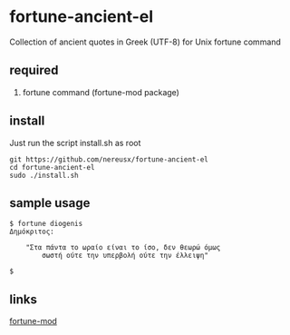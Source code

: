 # fortune-ancient-el
Collection of ancient quotes in Greek (UTF-8) for Unix fortune command

## required

1. fortune command (fortune-mod package)

## install
Just run the script install.sh as root
```
git https://github.com/nereusx/fortune-ancient-el
cd fortune-ancient-el
sudo ./install.sh
```

## sample usage
```
$ fortune diogenis
Δημόκριτος:

    "Στα πάντα το ωραίο είναι το ίσο, δεν θεωρώ όμως 
        σωστή ούτε την υπερβολή ούτε την έλλειψη"

$
```

## links
[fortune-mod](https://github.com/shlomif/fortune-mod)
